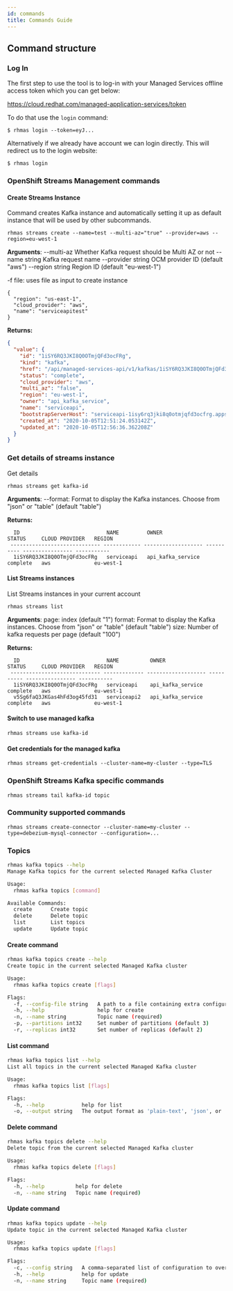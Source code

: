 ```yaml
---
id: commands
title: Commands Guide
---
```


## Command structure

### Log In

The first step to use the tool is to log-in with your
Managed Services offline access token which you can get below:

https://cloud.redhat.com/managed-application-services/token

To do that use the `login` command:

```
$ rhmas login --token=eyJ...
```

Alternatively if we already have account we can login directly.
This will redirect us to the login website:

```
$ rhmas login
```

### OpenShift Streams Management commands

#### Create Streams Instance

Command creates Kafka instance and automatically setting it up as default instance that will be used 
by other subcommands.

```
rhmas streams create --name=test --multi-az="true" --provider=aws --region=eu-west-1
```

**Arguments**:
  --multi-az          Whether Kafka request should be Multi AZ or not
  --name string       Kafka request name
  --provider string   OCM provider ID (default "aws")
  --region string     Region ID (default "eu-west-1")

  -f file:  uses file as input to create instance
```
{
  "region": "us-east-1",
  "cloud_provider": "aws",
  "name": "serviceapitest"
}
```

**Returns:**

```json
{
  "value": {
    "id": "1iSY6RQ3JKI8Q0OTmjQFd3ocFRg",
    "kind": "kafka",
    "href": "/api/managed-services-api/v1/kafkas/1iSY6RQ3JKI8Q0OTmjQFd3ocFRg",
    "status": "complete",
    "cloud_provider": "aws",
    "multi_az": "false",
    "region": "eu-west-1",
    "owner": "api_kafka_service",
    "name": "serviceapi",
    "bootstrapServerHost": "serviceapi-1isy6rq3jki8q0otmjqfd3ocfrg.apps.ms-bttg0jn170hp.x5u8.s1.devshift.org",
    "created_at": "2020-10-05T12:51:24.053142Z",
    "updated_at": "2020-10-05T12:56:36.362208Z"
  }
}
```

### Get details of streams instance

Get details 

```
rhmas streams get kafka-id
```

**Arguments**:
--format: Format to display the Kafka instances. Choose from "json" or "table" (default "table")

**Returns:**

```shell
  ID                            NAME         OWNER               STATUS     CLOUD PROVIDER   REGION     
 ----------------------------- ------------ ------------------- ---------- ---------------- ----------- 
  1iSY6RQ3JKI8Q0OTmjQFd3ocFRg   serviceapi   api_kafka_service   complete   aws              eu-west-1
```

#### List Streams instances 

List Streams instances in your current account

```
rhmas streams list
```

**Arguments**:
  page: index (default "1")
  format: Format to display the Kafka instances. Choose from "json" or "table" (default "table")
  size: Number of kafka requests per page (default "100")

**Returns:**

```shell
  ID                            NAME          OWNER               STATUS     CLOUD PROVIDER   REGION     
 ----------------------------- ------------- ------------------- ---------- ---------------- ----------- 
  1iSY6RQ3JKI8Q0OTmjQFd3ocFRg   serviceapi    api_kafka_service   complete   aws              eu-west-1  
  v5Sg6faQ3JKGas4hFd3og45fd31   serviceapi2   api_kafka_service   complete   aws              eu-west-1
```

#### Switch to use managed kafka

```shell
rhmas streams use kafka-id
```

#### Get credentials for the managed kafka

```
rhmas streams get-credentials --cluster-name=my-cluster --type=TLS
```

### OpenShift Streams Kafka specific commands

```shell
rhmas streams tail kafka-id topic
```

### Community supported commands

```
rhmas streams create-connector --cluster-name=my-cluster --type=debezium-mysql-connector --configuration=...
```

### Topics

```bash
rhmas kafka topics --help       
Manage Kafka topics for the current selected Managed Kafka Cluster

Usage:
  rhmas kafka topics [command]

Available Commands:
  create      Create topic
  delete      Delete topic
  list        List topics
  update      Update topic
```

#### Create command
```bash
rhmas kafka topics create --help
Create topic in the current selected Managed Kafka cluster

Usage:
  rhmas kafka topics create [flags]

Flags:
  -f, --config-file string   A path to a file containing extra configuration variables. If this option is not supplied, default configurations will be used
  -h, --help                 help for create
  -n, --name string          Topic name (required)
  -p, --partitions int32     Set number of partitions (default 3)
  -r, --replicas int32       Set number of replicas (default 2)
```

#### List command

```bash
rhmas kafka topics list --help  
List all topics in the current selected Managed Kafka cluster

Usage:
  rhmas kafka topics list [flags]

Flags:
  -h, --help            help for list
  -o, --output string   The output format as 'plain-text', 'json', or 'yaml' (default "plain-text")
```

#### Delete command

```bash
rhmas kafka topics delete --help
Delete topic from the current selected Managed Kafka cluster

Usage:
  rhmas kafka topics delete [flags]

Flags:
  -h, --help          help for delete
  -n, --name string   Topic name (required)
```

#### Update command

```bash
rhmas kafka topics update --help
Update topic in the current selected Managed Kafka cluster

Usage:
  rhmas kafka topics update [flags]

Flags:
  -c, --config string   A comma-separated list of configuration to override e.g 'key1=value1,key2=value2'. (required)
  -h, --help            help for update
  -n, --name string     Topic name (required)
```

